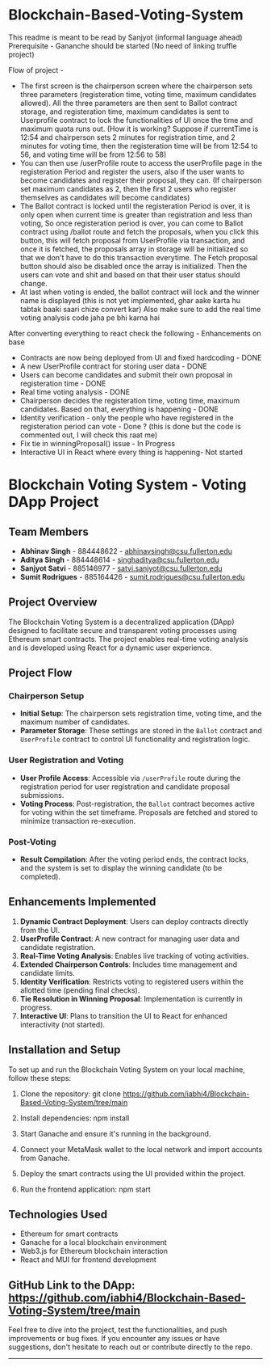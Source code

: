 # Blockchain-Based-Voting-System

This readme is meant to be read by Sanjyot (informal language ahead)
Prerequisite - 
Gananche should be started (No need of linking truffle project) 

Flow of project -
- The first screen is the chairperson screen where the chairperson sets three parameters (registeration time, voting time, maximum candidates allowed). All the three parameters are then sent to Ballot contract storage, and registeration time, maximum candidates is sent to Userprofile contract to lock the functionalities of UI once the time and maximum quota runs out. (How it is working? Suppose if currentTime is 12:54 and chairperson sets 2 minutes for registration time, and 2 minutes for voting time, then the registeration time will be from 12:54 to 56, and voting time will be from 12:56 to 58)
- You can then use /userProfile route to access the userProfile page in the registeration Period and register the users, also if the user wants to become candidates and register their proposal, they can. (If chairperson set maximum candidates as 2, then the first 2 users who register themselves as candidates will become candidates)
- The Ballot contract is locked until the registeration Period is over, it is only open when current time is greater than registration and less than voting, So once registeration period is over, you can come to Ballot contract using /ballot route and fetch the proposals, when you click this button, this will fetch proposal from UserProfile via transaction, and once it is fetched, the proposals array in  storage will be initialized so that we don't have to do this transaction everytime. The Fetch proposal button should also be disabled once the array is initialized. Then the users can vote and shit and based on that their user status should change.
- At last when voting is ended, the ballot contract will lock and the winner name is displayed (this is not yet implemented, ghar aake karta hu tabtak baaki saari chize convert kar)
  Also make sure to add the real time voting analysis code jaha pe bhi karna hai

After converting everything to react check the following - 
Enhancements on base
- Contracts are now being deployed from UI and fixed hardcoding - DONE
- A new UserProfile contract for storing user data - DONE
- Users can become candidates and submit their own proposal in registeration time - DONE
- Real time voting analysis - DONE
- Chairperson decides the registeration time, voting time, maximum candidates. Based on that, everything is happening - DONE
- Identity verification - only the people who have registered in the registeration period can vote - Done ? (this is done but the code is commented out, I will check this raat me)
- Fix tie in winningProposal() issue - In Progress
- Interactive UI in React where every thing is happening- Not started



# Blockchain Voting System - Voting DApp Project

## Team Members


- **Abhinav Singh** - 884448622 - abhinavsingh@csu.fullerton.edu
- **Aditya Singh** - 884448614 - singhaditya@csu.fullerton.edu
- **Sanjyot Satvi** - 885146977 - satvi.sanjyot@csu.fullerton.edu
- **Sumit Rodrigues** - 885164426 - sumit.rodrigues@csu.fullerton.edu

## Project Overview

The Blockchain Voting System is a decentralized application (DApp) designed to facilitate secure and transparent voting processes using Ethereum smart contracts. The project enables real-time voting analysis and is developed using React for a dynamic user experience.

## Project Flow

### Chairperson Setup
- **Initial Setup**: The chairperson sets registration time, voting time, and the maximum number of candidates.
- **Parameter Storage**: These settings are stored in the `Ballot` contract and `UserProfile` contract to control UI functionality and registration logic.

### User Registration and Voting
- **User Profile Access**: Accessible via `/userProfile` route during the registration period for user registration and candidate proposal submissions.
- **Voting Process**: Post-registration, the `Ballot` contract becomes active for voting within the set timeframe. Proposals are fetched and stored to minimize transaction re-execution.

### Post-Voting
- **Result Compilation**: After the voting period ends, the contract locks, and the system is set to display the winning candidate (to be completed).

## Enhancements Implemented

1. **Dynamic Contract Deployment**: Users can deploy contracts directly from the UI.
2. **UserProfile Contract**: A new contract for managing user data and candidate registration.
3. **Real-Time Voting Analysis**: Enables live tracking of voting activities.
4. **Extended Chairperson Controls**: Includes time management and candidate limits.
5. **Identity Verification**: Restricts voting to registered users within the allotted time (pending final checks).
6. **Tie Resolution in Winning Proposal**: Implementation is currently in progress.
7. **Interactive UI**: Plans to transition the UI to React for enhanced interactivity (not started).

## Installation and Setup

To set up and run the Blockchain Voting System on your local machine, follow these steps:

1. Clone the repository:
   git clone https://github.com/iabhi4/Blockchain-Based-Voting-System/tree/main
2. Install dependencies:
   npm install

3. Start Ganache and ensure it's running in the background.

4. Connect your MetaMask wallet to the local network and import accounts from Ganache.

5. Deploy the smart contracts using the UI provided within the project.

6. Run the frontend application:
   npm start

## Technologies Used

- Ethereum for smart contracts
- Ganache for a local blockchain environment
- Web3.js for Ethereum blockchain interaction
- React and MUI for frontend development

## GitHub Link to the DApp: https://github.com/iabhi4/Blockchain-Based-Voting-System/tree/main

Feel free to dive into the project, test the functionalities, and push improvements or bug fixes. If you encounter any issues or have suggestions, don't hesitate to reach out or contribute directly to the repo.

---
